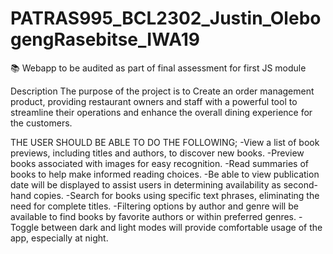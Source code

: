
# PATRAS995_BCL2302_Justin_OlebogengRasebitse_IWA19

📚 Webapp to be audited as part of final assessment for first JS module

Description
The purpose of the project is to Create an order management product, providing restaurant owners and staff with a powerful tool to streamline their operations and enhance the overall dining experience for the customers.

THE USER SHOULD BE ABLE TO DO THE FOLLOWING;
-View a list of book previews, including titles and authors, to discover new books.
-Preview books associated with images for easy recognition.
-Read summaries of books to help make informed reading choices.
-Be able to view publication date will be displayed to assist users in determining availability as second-hand copies.
-Search for books using specific text phrases, eliminating the need for complete titles.
-Filtering options by author and genre will be available to find books by favorite authors or within preferred genres.
-Toggle between dark and light modes will provide comfortable usage of the app, especially at night.
